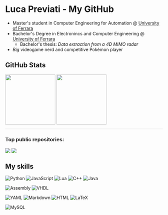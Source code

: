 # Luca Previati - My GitHub
* Master's student in Computer Engineering for Automation @ [University of Ferrara](http://unife.it)
* Bachelor's Degree in Electronincs and Computer Engineering @ [University of Ferrara](http://unife.it)
  * Bachelor's thesis: *Data extraction from a 4D MIMO radar*
* *Big* videogame nerd and competitive Pokémon player

## GitHub Stats
<div>
 <img height=160 align="center" src="https://github-readme-stats.vercel.app/api?username=LucaPrevi0o&hide_title=true&show_icons=true&hide=stars&theme=transparent&border_radius=0"/>
 <img height=160 align="center" src="https://github-readme-stats.vercel.app/api/top-langs?username=LucaPrevi0o&layout=compact&langs_count=8&card_width=320&border_radius=0"/>
</div><hr>

### Top public repositories:
<div>
 <img align="center" src="https://github-readme-stats.vercel.app/api/pin/?username=LucaPrevi0o&repo=mmwave&border_radius=0&show_owner=true&card_width=320"/>
 <img align="center" src="https://github-readme-stats.vercel.app/api/pin/?username=LucaPrevi0o&repo=DataContainer&border_radius=0&card_width=320"/>
</div>

## My skills

![Python](https://img.shields.io/badge/-t?style=for-the-badge&logoColor=white&label=python&labelColor=lightblue&color=white)
![JavaScript](https://img.shields.io/badge/-t?style=for-the-badge&logoColor=white&label=javascript&labelColor=yellow&color=white)
![Lua](https://img.shields.io/badge/-t?style=for-the-badge&logoColor=white&label=lua&labelColor=purple&color=white)
![C++](https://img.shields.io/badge/-t?style=for-the-badge&logoColor=white&label=C/C%2B%2B&labelColor=blue&color=white)
![Java](https://img.shields.io/badge/-t?style=for-the-badge&logoColor=white&label=Java&labelColor=darkred&color=white)

![Assembly](https://img.shields.io/badge/-t?style=for-the-badge&logoColor=white&label=assembly&labelColor=brown&color=white)
![VHDL](https://img.shields.io/badge/-t?style=for-the-badge&logoColor=white&label=vhdl&labelColor=turquoise&color=white)

![YAML](https://img.shields.io/badge/-t?style=for-the-badge&logoColor=white&label=yaml&labelColor=darkgreen&color=white)
![Markdown](https://img.shields.io/badge/-t?style=for-the-badge&logoColor=white&label=markdown&labelColor=darkorange&color=white)
![HTML](https://img.shields.io/badge/-t?style=for-the-badge&logoColor=white&label=html&labelColor=grey&color=white)
![LaTeX](https://img.shields.io/badge/-t?style=for-the-badge&logoColor=white&label=latex&labelColor=violet&color=white)

![MySQL](https://img.shields.io/badge/-t?style=for-the-badge&logoColor=white&label=mysql&labelColor=darkblue&color=white)
